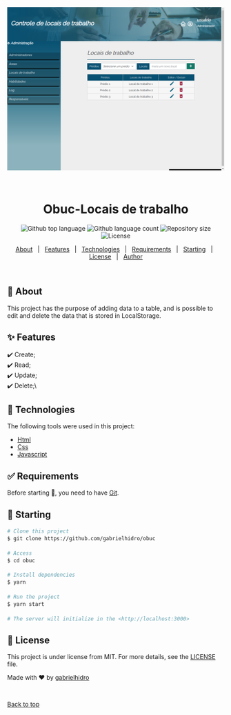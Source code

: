 <div align="center" id="top"> 
  <img src="./assets/img/tela.png" alt="Obuc" />

&#xa0;

  <!-- <a href="https://obuc.netlify.app">Demo</a> -->
</div>

<h1 align="center">Obuc-Locais de trabalho</h1>

<p align="center">
  <img alt="Github top language" src="https://img.shields.io/github/languages/top/gabrielhidro/obuc?color=56BEB8">

  <img alt="Github language count" src="https://img.shields.io/github/languages/count/gabrielhidro/obuc?color=56BEB8">

  <img alt="Repository size" src="https://img.shields.io/github/repo-size/gabrielhidro/obuc?color=56BEB8">

  <img alt="License" src="https://img.shields.io/github/license/gabrielhidro/obuc?color=56BEB8">

  <!-- <img alt="Github issues" src="https://img.shields.io/github/issues/gabrielhidro/obuc?color=56BEB8" /> -->

  <!-- <img alt="Github forks" src="https://img.shields.io/github/forks/gabrielhidro/obuc?color=56BEB8" /> -->

  <!-- <img alt="Github stars" src="https://img.shields.io/github/stars/gabrielhidro/obuc?color=56BEB8" /> -->
</p>

<!-- Status -->

<!-- <h4 align="center">
	🚧  Obuc 🚀 Under construction...  🚧
</h4>

<hr> -->

<p align="center">
  <a href="#dart-about">About</a> &#xa0; | &#xa0; 
  <a href="#sparkles-features">Features</a> &#xa0; | &#xa0;
  <a href="#rocket-technologies">Technologies</a> &#xa0; | &#xa0;
  <a href="#white_check_mark-requirements">Requirements</a> &#xa0; | &#xa0;
  <a href="#checkered_flag-starting">Starting</a> &#xa0; | &#xa0;
  <a href="#memo-license">License</a> &#xa0; | &#xa0;
  <a href="https://github.com/gabrielhidro" target="_blank">Author</a>
</p>

<br>

## :dart: About

This project has the purpose of adding data to a table, and is possible to edit and delete the data that is stored in LocalStorage.

## :sparkles: Features

:heavy_check_mark: Create;\
:heavy_check_mark: Read;\
:heavy_check_mark: Update;\
:heavy_check_mark: Delete;\

## :rocket: Technologies

The following tools were used in this project:

- [Html](https://html.io/)
- [Css](https://css.org/en/)
- [Javascript](https://javascript.org/)

## :white_check_mark: Requirements

Before starting :checkered_flag:, you need to have [Git](https://git-scm.com).

## :checkered_flag: Starting

```bash
# Clone this project
$ git clone https://github.com/gabrielhidro/obuc

# Access
$ cd obuc

# Install dependencies
$ yarn

# Run the project
$ yarn start

# The server will initialize in the <http://localhost:3000>
```

## :memo: License

This project is under license from MIT. For more details, see the [LICENSE](LICENSE.md) file.

Made with :heart: by <a href="https://github.com/gabrielhidro" target="_blank">gabrielhidro</a>

&#xa0;

<a href="#top">Back to top</a>

